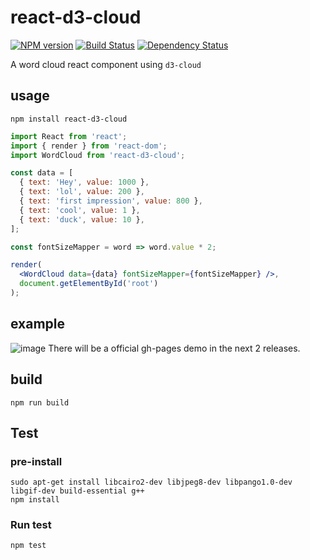 # react-d3-cloud

[![NPM version][npm-image]][npm-url]
[![Build Status][travis-image]][travis-url]
[![Dependency Status][david_img]][david_site]

A word cloud react component using `d3-cloud`

## usage
```
npm install react-d3-cloud
```

```jsx
import React from 'react';
import { render } from 'react-dom';
import WordCloud from 'react-d3-cloud';

const data = [
  { text: 'Hey', value: 1000 },
  { text: 'lol', value: 200 },
  { text: 'first impression', value: 800 },
  { text: 'cool', value: 1 },
  { text: 'duck', value: 10 },
];

const fontSizeMapper = word => word.value * 2;

render(
  <WordCloud data={data} fontSizeMapper={fontSizeMapper} />,
  document.getElementById('root')
);
```

## example
![image](https://cloud.githubusercontent.com/assets/6868283/20204452/ac873c54-a80a-11e6-8872-252efc0c15da.png)
There will be a official gh-pages demo in the next 2 releases.

## build
```
npm run build
```

## Test

### pre-install
```
sudo apt-get install libcairo2-dev libjpeg8-dev libpango1.0-dev libgif-dev build-essential g++
npm install
```

### Run test
```
npm test
```

[npm-image]: https://img.shields.io/npm/v/react-d3-cloud.svg?style=flat-square
[npm-url]: https://npmjs.org/package/react-d3-cloud
[travis-image]: https://travis-ci.org/Yoctol/react-d3-cloud.svg?branch=master
[travis-url]: https://travis-ci.org/Yoctol/react-d3-cloud
[david_img]: https://david-dm.org/Yoctol/react-d3-cloud.svg
[david_site]: https://david-dm.org/Yoctol/react-d3-cloud


